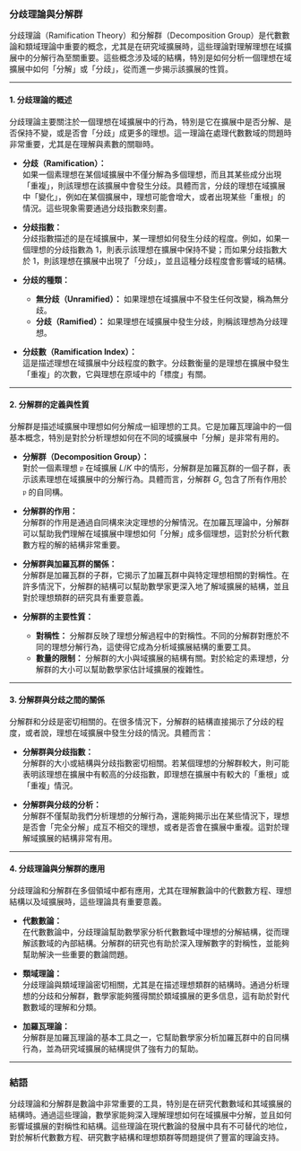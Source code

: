 ### **分歧理論與分解群**

分歧理論（Ramification Theory）和分解群（Decomposition Group）是代數數論和類域理論中重要的概念，尤其是在研究域擴展時，這些理論對理解理想在域擴展中的分解行為至關重要。這些概念涉及域的結構，特別是如何分析一個理想在域擴展中如何「分解」或「分歧」，從而進一步揭示該擴展的性質。

---

#### **1. 分歧理論的概述**

分歧理論主要關注於一個理想在域擴展中的行為，特別是它在擴展中是否分解、是否保持不變，或是否會「分歧」成更多的理想。這一理論在處理代數數域的問題時非常重要，尤其是在理解與素數的關聯時。

- **分歧（Ramification）：**  
  如果一個素理想在某個域擴展中不僅分解為多個理想，而且其某些成分出現「重複」，則該理想在該擴展中會發生分歧。具體而言，分歧的理想在域擴展中「變化」，例如在某個擴展中，理想可能會增大，或者出現某些「重根」的情況。這些現象需要通過分歧指數來刻畫。

- **分歧指數：**  
  分歧指數描述的是在域擴展中，某一理想如何發生分歧的程度。例如，如果一個理想的分歧指數為 1，則表示該理想在擴展中保持不變；而如果分歧指數大於 1，則該理想在擴展中出現了「分歧」，並且這種分歧程度會影響域的結構。

- **分歧的種類：**  
  - **無分歧（Unramified）：** 如果理想在域擴展中不發生任何改變，稱為無分歧。
  - **分歧（Ramified）：** 如果理想在域擴展中發生分歧，則稱該理想為分歧理想。

- **分歧數（Ramification Index）：**  
  這是描述理想在域擴展中分歧程度的數字。分歧數衡量的是理想在擴展中發生「重複」的次數，它與理想在原域中的「標度」有關。

---

#### **2. 分解群的定義與性質**

分解群是描述域擴展中理想如何分解成一組理想的工具。它是加羅瓦理論中的一個基本概念，特別是對於分析理想如何在不同的域擴展中「分解」是非常有用的。

- **分解群（Decomposition Group）：**  
  對於一個素理想  $`\mathfrak{p}`$  在域擴展  $`L/K`$  中的情形，分解群是加羅瓦群的一個子群，表示該素理想在域擴展中的分解行為。具體而言，分解群  $`G_{\mathfrak{p}}`$  包含了所有作用於  $`\mathfrak{p}`$  的自同構。

- **分解群的作用：**  
  分解群的作用是通過自同構來決定理想的分解情況。在加羅瓦理論中，分解群可以幫助我們理解在域擴展中理想如何「分解」成多個理想，這對於分析代數數方程的解的結構非常重要。

- **分解群與加羅瓦群的關係：**  
  分解群是加羅瓦群的子群，它揭示了加羅瓦群中與特定理想相關的對稱性。在許多情況下，分解群的結構可以幫助數學家更深入地了解域擴展的結構，並且對於理想類群的研究具有重要意義。

- **分解群的主要性質：**  
  - **對稱性：** 分解群反映了理想分解過程中的對稱性。不同的分解群對應於不同的理想分解行為，這使得它成為分析域擴展結構的重要工具。
  - **數量的限制：** 分解群的大小與域擴展的結構有關。對於給定的素理想，分解群的大小可以幫助數學家估計域擴展的複雜性。

---

#### **3. 分解群與分歧之間的關係**

分解群和分歧是密切相關的。在很多情況下，分解群的結構直接揭示了分歧的程度，或者說，理想在域擴展中發生分歧的情況。具體而言：

- **分解群與分歧指數：**  
  分解群的大小或結構與分歧指數密切相關。若某個理想的分解群較大，則可能表明該理想在擴展中有較高的分歧指數，即理想在擴展中有較大的「重根」或「重複」情況。

- **分解群與分歧的分析：**  
  分解群不僅幫助我們分析理想的分解行為，還能夠揭示出在某些情況下，理想是否會「完全分解」成互不相交的理想，或者是否會在擴展中重複。這對於理解域擴展的結構非常有用。

---

#### **4. 分歧理論與分解群的應用**

分歧理論和分解群在多個領域中都有應用，尤其在理解數論中的代數數方程、理想結構以及域擴展時，這些理論具有重要意義。

- **代數數論：**  
  在代數數論中，分歧理論幫助數學家分析代數數域中理想的分解結構，從而理解該數域的內部結構。分解群的研究也有助於深入理解數字的對稱性，並能夠幫助解決一些重要的數論問題。

- **類域理論：**  
  分歧理論與類域理論密切相關，尤其是在描述理想類群的結構時。通過分析理想的分歧和分解群，數學家能夠獲得關於類域擴展的更多信息，這有助於對代數數域的理解和分類。

- **加羅瓦理論：**  
  分解群是加羅瓦理論的基本工具之一，它幫助數學家分析加羅瓦群中的自同構行為，並為研究域擴展的結構提供了強有力的幫助。

---

### **結語**

分歧理論和分解群是數論中非常重要的工具，特別是在研究代數數域和其域擴展的結構時。通過這些理論，數學家能夠深入理解理想如何在域擴展中分解，並且如何影響域擴展的對稱性和結構。這些理論在現代數論的發展中具有不可替代的地位，對於解析代數數方程、研究數字結構和理想類群等問題提供了豐富的理論支持。